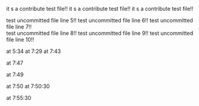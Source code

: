 it s  a contribute test file!!
it s  a contribute test file!!
it s  a contribute test file!!

test uncommitted file line 5!!
test uncommitted file line 6!!
test uncommitted file line 7!!
<br>
test uncommitted file line 8!!
test uncommitted file line 9!!
test uncommitted file line 10!!

at 5:34
at 7:29
at 7:43

at 7:47

at 7:49

at 7:50
at 7:50:30


at 7:55:30